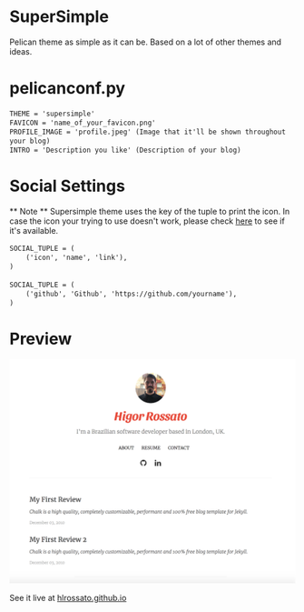 # SuperSimple

Pelican theme as simple as it can be. Based on a lot of other themes and ideas.

# pelicanconf.py
```
THEME = 'supersimple'
FAVICON = 'name_of_your_favicon.png'
PROFILE_IMAGE = 'profile.jpeg' (Image that it'll be shown throughout your blog)
INTRO = 'Description you like' (Description of your blog)
```

# Social Settings

** Note **
Supersimple theme uses the key of the tuple to print the icon. In case the icon
your trying to use doesn't work, please check [here](https://iconmonstr.com/iconicfont) to see if it's available.

```
SOCIAL_TUPLE = (
    ('icon', 'name', 'link'), 
)

SOCIAL_TUPLE = (
    ('github', 'Github', 'https://github.com/yourname'), 
)
```

# Preview
![Screen Shot](screenshot.png)

See it live at [hlrossato.github.io](https://hlrossato.github.io)
